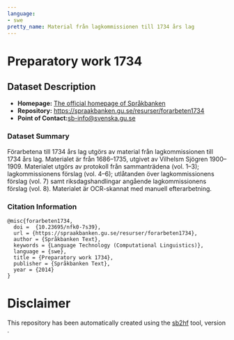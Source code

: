 ```yaml
---
language:
- swe
pretty_name: Material från lagkommissionen till 1734 års lag
---
```

# Preparatory work 1734

## Dataset Description

- **Homepage:** [The official homepage of Språkbanken](https://spraakbanken.gu.se/resurser/)
- **Repository:** https://spraakbanken.gu.se/resurser/forarbeten1734
- **Point of Contact:**[sb-info@svenska.gu.se](sb-info@svenska.gu.se)

### Dataset Summary

Förarbetena till 1734 års lag utgörs av material från lagkommissionen till
1734 års lag. Materialet är från 1686–1735, utgivet av Vilhelsm Sjögren
1900–1909. Materialet utgörs av protokoll från sammanträdena (vol. 1–3);
lagkommissionens förslag (vol. 4–6); utlåtanden över lagkommissionens
förslag (vol. 7) samt riksdagshandlingar angående lagkommissionens
förslag (vol. 8). Materialet är OCR-skannat med manuell efterarbetning.

### Citation Information

```
@misc{forarbeten1734,
  doi =  {10.23695/nfk0-7s39},
  url = {https://spraakbanken.gu.se/resurser/forarbeten1734},
  author = {Språkbanken Text},
  keywords = {Language Technology (Computational Linguistics)},
  language = {swe},
  title = {Preparatory work 1734},
  publisher = {Språkbanken Text},
  year = {2014}
}
```

# Disclaimer

This repository has been automatically created using the [sb2hf](https://github.com/spraakbanken/sb2hf) tool, version .